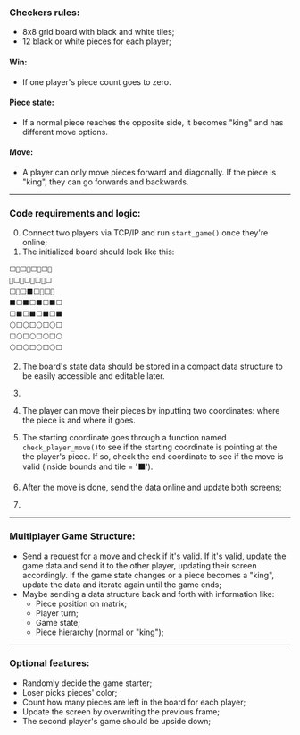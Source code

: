 ### Checkers rules:
- 8x8 grid board with black and white tiles;
- 12 black or white pieces for each player; 

#### Win:
- If one player's piece count goes to zero.

#### Piece state: 
- If a normal piece reaches the opposite side, it becomes "king" and has different move options.

#### Move:
- A player can only move pieces forward and diagonally. If the piece is "king", they can go forwards and backwards.

--- 

### Code requirements and logic:
0. Connect two players via TCP/IP and run `start_game()` once they're online;
1. The initialized board should look like this:
```
⬜🔴⬜🔴⬜🔴⬜🔴
🔴⬜🔴⬜🔴⬜🔴⬜
⬜🔴⬜⬛⬜🔴⬜🔴
⬛⬜⬛⬜⬛⬜⬛⬜
⬜⬛⬜⬛⬜⬛⬜⬛
⚪⬜⚪⬜⚪⬜⚪⬜
⬜⚪⬜⚪⬜⚪⬜⚪
⚪⬜⚪⬜⚪⬜⚪⬜
```

2. The board's state data should be stored in a compact data structure to be easily accessible and editable later.
3. 
4. The player can move their pieces by inputting two coordinates: where the piece is and where it goes.
5. The starting coordinate goes through a function named `check_player_move()`to see if the starting coordinate is pointing at the the player's piece. If so, check the end coordinate to see if the move is valid (inside bounds and tile = '⬛').
6. After the move is done, send the data online and update both screens;

7. 
--- 

### Multiplayer Game Structure:
- Send a request for a move and check if it's valid. If it's valid, update the game data and send it to the other player, updating their screen accordingly. If the game state changes or a piece becomes a "king", update the data and iterate again until the game ends;
- Maybe sending a data structure back and forth with information like:
  - Piece position on matrix;
  - Player turn;
  - Game state;
  - Piece hierarchy (normal or "king");

---

### Optional features:
- Randomly decide the game starter;
- Loser picks pieces' color;
- Count how many pieces are left in the board for each player;
- Update the screen by overwriting the previous frame;
- The second player's game should be upside down;
